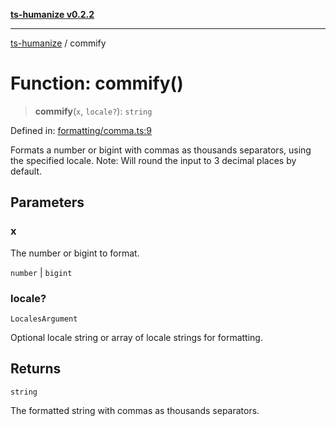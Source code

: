 [**ts-humanize v0.2.2**](../README.md)

***

[ts-humanize](../README.md) / commify

# Function: commify()

> **commify**(`x`, `locale?`): `string`

Defined in: [formatting/comma.ts:9](https://github.com/Shiv-SB/ts-humanize/blob/58c6d39c670b3b3862b4035998e27d57f6c37c48/src/formatting/comma.ts#L9)

Formats a number or bigint with commas as thousands separators, using the specified locale.
Note: Will round the input to 3 decimal places by default.

## Parameters

### x

The number or bigint to format.

`number` | `bigint`

### locale?

`LocalesArgument`

Optional locale string or array of locale strings for formatting.

## Returns

`string`

The formatted string with commas as thousands separators.
